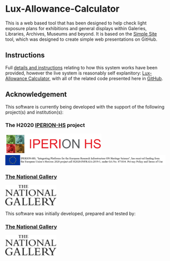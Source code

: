 # Lux-Allowance-Calculator

This is a web based tool that has been designed to help check light exposure plans for exhibitions and general displays within Galeries, Libraries, Archives, Museums and beyond. It is based on the [Simple Site](https://github.com/jpadfield/simple-site) tool, which was designed to create simple web presentations on GitHub.

## Instructions
Full [details and instructions](https://national-gallery.github.io/Lux-Allowance-Calculator/instructions.html) relating to how this system works have been provided, however the live system is reasonably self explanitory: [Lux-Allowance Calculator](https://national-gallery.github.io/Lux-Allowance-Calculator/), with all of the related code presented here in [GitHub](https://github.com/national-gallery/Lux-Allowance-Calculator).

## Acknowledgement

This software is currently being developed with the support of the following project(s) and institution(s):

### The H2020 [IPERION-HS](https://www.iperionhs.eu/) project
[<img height="64px" src="docs/graphics/IPERION-HS%20Logo.png" alt="IPERION-HS">](https://www.iperionhs.eu/)<br/>
[<img height="32px" src="docs/graphics/iperionhs-eu-tag2.png" alt="IPERION-HS">](https://www.iperionhs.eu/)

### [The National Gallery](https://www.nationalgallery.org.uk)
[<img height="64px" src="docs/graphics/ng-logo-black-100x40.png" alt="The National Gallery">](https://www.nationalgallery.org.uk/research)

This software was initially developed, prepared and tested by:

### [The National Gallery](https://www.nationalgallery.org.uk)
[<img height="64px" src="docs/graphics/ng-logo-black-100x40.png" alt="The National Gallery">](https://www.nationalgallery.org.uk/research)
